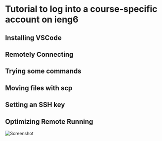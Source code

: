 # Tutorial to log into a course-specific account on ieng6

## Installing VSCode

## Remotely Connecting

## Trying some commands

## Moving files with scp

## Setting an SSH key

## Optimizing Remote Running

![Screenshot](https://user-images.githubusercontent.com/114367462/193203794-2ab46a33-d12b-4e34-9cfe-aa65315559ef.png)



